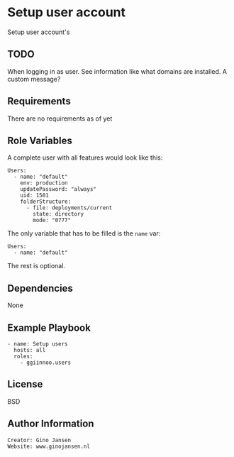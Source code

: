 Setup user account
=========

Setup user account's 

TODO
----
When logging in as user. See information like what domains are installed. A custom message?

Requirements
------------

There are no requirements as of yet


Role Variables
--------------

A complete user with all features would look like this:

```
Users:
  - name: "default"
    env: production
    updatePassword: "always"
    uid: 1501
    folderStructure:
      - file: deployments/current
        state: directory
        mode: "0777"
```

The only variable that has to be filled is the `name` var:

```
Users:
  - name: "default"
```

The rest is optional.

Dependencies
------------

None

Example Playbook
----------------

    - name: Setup users
      hosts: all
      roles:
        - ggiinnoo.users

License
-------

BSD

Author Information
------------------

    Creator: Gino Jansen
    Website: www.ginojansen.nl